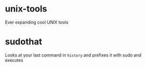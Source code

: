 # unix-tools
Ever expanding cool UNIX tools

# sudothat
Looks at your last command in ```history``` and prefixes it with sudo and executes
